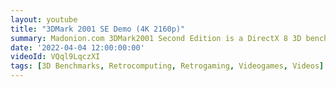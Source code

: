 ```yaml
---
layout: youtube
title: "3DMark 2001 SE Demo (4K 2160p)"
summary: Madonion.com 3DMark2001 Second Edition is a DirectX 8 3D benchmark. The Car Chase, Dragothic, Lobby and Nature tests feature vertex and pixel shaders and full scene anti-aliasing. 2001 SE added DirectX 8.1 support.
date: '2022-04-04 12:00:00:00'
videoId: VQql9LqczXI
tags: [3D Benchmarks, Retrocomputing, Retrogaming, Videogames, Videos]
---
```



